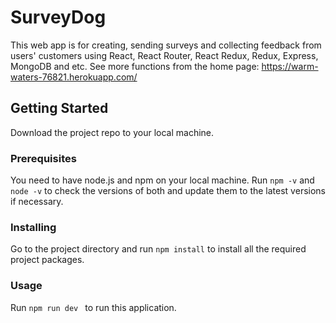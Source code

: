 # SurveyDog

This web app is for creating, sending surveys and collecting feedback from users' customers using React, React Router, React Redux, Redux, Express, MongoDB and etc.
See more functions from the home page: https://warm-waters-76821.herokuapp.com/

## Getting Started

Download the project repo to your local machine.

### Prerequisites

You need to have node.js and npm on your local machine.
Run ```npm -v``` and ```node -v``` to check the versions of both and update them to the latest versions if necessary.

### Installing
Go to the project directory and run ```npm install``` to install all the required project packages.

### Usage
Run ```npm run dev ``` to run this application.

